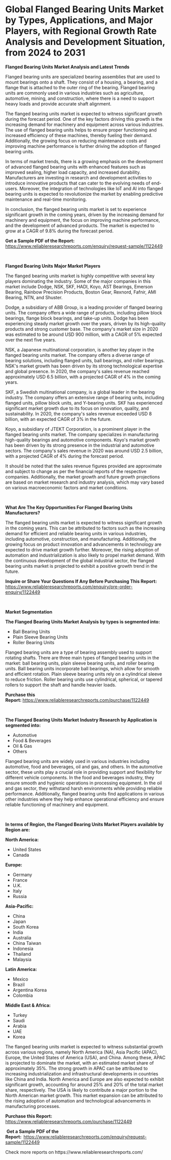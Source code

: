 <p><h1>Global Flanged Bearing Units Market by Types, Applications, and Major Players, with Regional Growth Rate Analysis and Development Situation, from 2024 to 2031</h1></p><p><strong>Flanged Bearing Units Market Analysis and Latest Trends</strong></p>
<p><p>Flanged bearing units are specialized bearing assemblies that are used to mount bearings onto a shaft. They consist of a housing, a bearing, and a flange that is attached to the outer ring of the bearing. Flanged bearing units are commonly used in various industries such as agriculture, automotive, mining, and construction, where there is a need to support heavy loads and provide accurate shaft alignment.</p><p>The flanged bearing units market is expected to witness significant growth during the forecast period. One of the key factors driving this growth is the increasing demand for machinery and equipment across various industries. The use of flanged bearing units helps to ensure proper functioning and increased efficiency of these machines, thereby fueling their demand. Additionally, the growing focus on reducing maintenance costs and improving machine performance is further driving the adoption of flanged bearing units.</p><p>In terms of market trends, there is a growing emphasis on the development of advanced flanged bearing units with enhanced features such as improved sealing, higher load capacity, and increased durability. Manufacturers are investing in research and development activities to introduce innovative products that can cater to the evolving needs of end-users. Moreover, the integration of technologies like IoT and AI into flanged bearing units is expected to revolutionize the market by enabling predictive maintenance and real-time monitoring.</p><p>In conclusion, the flanged bearing units market is set to experience significant growth in the coming years, driven by the increasing demand for machinery and equipment, the focus on improving machine performance, and the development of advanced products. The market is expected to grow at a CAGR of 9.8% during the forecast period.</p></p>
<p><strong>Get a Sample PDF of the Report:&nbsp;</strong> <a href="https://www.reliableresearchreports.com/enquiry/request-sample/1122449">https://www.reliableresearchreports.com/enquiry/request-sample/1122449</a></p>
<p>&nbsp;</p>
<p><strong>Flanged Bearing Units Major Market Players</strong></p>
<p><p>The flanged bearing units market is highly competitive with several key players dominating the industry. Some of the major companies in this market include Dodge, NSK, SKF, HADI, Koyo, AST Bearings, Emerson Bearing, Rainbow Precision Products, Boston Gear, Rexnord, Fafnir, AMI Bearing, NTN, and Shuster.</p><p>Dodge, a subsidiary of ABB Group, is a leading provider of flanged bearing units. The company offers a wide range of products, including pillow block bearings, flange block bearings, and take-up units. Dodge has been experiencing steady market growth over the years, driven by its high-quality products and strong customer base. The company's market size in 2020 was estimated to be around USD 900 million, with a CAGR of 5% expected over the next five years.</p><p>NSK, a Japanese multinational corporation, is another key player in the flanged bearing units market. The company offers a diverse range of bearing solutions, including flanged units, ball bearings, and roller bearings. NSK's market growth has been driven by its strong technological expertise and global presence. In 2020, the company's sales revenue reached approximately USD 6.5 billion, with a projected CAGR of 4% in the coming years.</p><p>SKF, a Swedish multinational company, is a global leader in the bearing industry. The company offers an extensive range of bearing units, including flanged units, pillow block units, and Y-bearing units. SKF has experienced significant market growth due to its focus on innovation, quality, and sustainability. In 2020, the company's sales revenue exceeded USD 8 billion, with an expected CAGR of 3% in the future.</p><p>Koyo, a subsidiary of JTEKT Corporation, is a prominent player in the flanged bearing units market. The company specializes in manufacturing high-quality bearings and automotive components. Koyo's market growth has been driven by its strong presence in the industrial and automotive sectors. The company's sales revenue in 2020 was around USD 2.5 billion, with a projected CAGR of 4% during the forecast period.</p><p>It should be noted that the sales revenue figures provided are approximate and subject to change as per the financial reports of the respective companies. Additionally, the market growth and future growth projections are based on market research and industry analysis, which may vary based on various macroeconomic factors and market conditions.</p></p>
<p>&nbsp;</p>
<p><strong>What Are The Key Opportunities For Flanged Bearing Units Manufacturers?</strong></p>
<p><p>The flanged bearing units market is expected to witness significant growth in the coming years. This can be attributed to factors such as the increasing demand for efficient and reliable bearing units in various industries, including automotive, construction, and manufacturing. Additionally, the growing focus on product innovation and advancements in technology are expected to drive market growth further. Moreover, the rising adoption of automation and industrialization is also likely to propel market demand. With the continuous development of the global industrial sector, the flanged bearing units market is projected to exhibit a positive growth trend in the future.</p></p>
<p><strong>Inquire or Share Your Questions If Any Before Purchasing This Report:</strong> <a href="https://www.reliableresearchreports.com/enquiry/pre-order-enquiry/1122449">https://www.reliableresearchreports.com/enquiry/pre-order-enquiry/1122449</a></p>
<p>&nbsp;</p>
<p><strong>Market Segmentation</strong></p>
<p><strong>The Flanged Bearing Units Market Analysis by types is segmented into:</strong></p>
<p><ul><li>Ball Bearing Units</li><li>Plain Sleeve Bearing Units</li><li>Roller Bearing Units</li></ul></p>
<p><p>Flanged bearing units are a type of bearing assembly used to support rotating shafts. There are three main types of flanged bearing units in the market: ball bearing units, plain sleeve bearing units, and roller bearing units. Ball bearing units incorporate ball bearings, which allow for smooth and efficient rotation. Plain sleeve bearing units rely on a cylindrical sleeve to reduce friction. Roller bearing units use cylindrical, spherical, or tapered rollers to support the shaft and handle heavier loads.</p></p>
<p><strong>Purchase this Report:&nbsp;</strong><a href="https://www.reliableresearchreports.com/purchase/1122449">https://www.reliableresearchreports.com/purchase/1122449</a></p>
<p>&nbsp;</p>
<p><strong>The Flanged Bearing Units Market Industry Research by Application is segmented into:</strong></p>
<p><ul><li>Automotive</li><li>Food & Beverages</li><li>Oil & Gas</li><li>Others</li></ul></p>
<p><p>Flanged bearing units are widely used in various industries including automotive, food and beverages, oil and gas, and others. In the automotive sector, these units play a crucial role in providing support and flexibility for different vehicle components. In the food and beverages industry, they ensure smooth and hygienic operations in processing equipment. In the oil and gas sector, they withstand harsh environments while providing reliable performance. Additionally, flanged bearing units find applications in various other industries where they help enhance operational efficiency and ensure reliable functioning of machinery and equipment.</p></p>
<p>&nbsp;</p>
<p><strong>In terms of Region, the Flanged Bearing Units Market Players available by Region are:</strong></p>
<p>
    <p> <strong> North America: </strong>
        <ul>
            <li>United States</li>
            <li>Canada</li>
        </ul>
        </p> 
    <p> <strong> Europe: </strong>
        <ul>
            <li>Germany</li>
            <li>France</li>
            <li>U.K.</li>
            <li>Italy</li>
            <li>Russia</li>
        </ul>
        </p> 
    <p> <strong> Asia-Pacific: </strong>
        <ul>
            <li>China</li>
            <li>Japan</li>
            <li>South Korea</li>
            <li>India</li>
            <li>Australia</li>
            <li>China Taiwan</li>
            <li>Indonesia</li>
            <li>Thailand</li>
            <li>Malaysia</li>
        </ul>
        </p> 
    <p> <strong> Latin America: </strong>
        <ul>
            <li>Mexico</li>
            <li>Brazil</li>
            <li>Argentina Korea</li>
            <li>Colombia</li>
        </ul>
        </p> 
    <p> <strong> Middle East & Africa: </strong>
        <ul>
            <li>Turkey</li>
            <li>Saudi</li>
            <li>Arabia</li>
            <li>UAE</li>
            <li>Korea</li>
        </ul>
    </p>
    </p>
<p><p>The flanged bearing units market is expected to witness substantial growth across various regions, namely North America (NA), Asia Pacific (APAC), Europe, the United States of America (USA), and China. Among these, APAC is projected to dominate the market, with an estimated market share of approximately 35%. The strong growth in APAC can be attributed to increasing industrialization and infrastructural developments in countries like China and India. North America and Europe are also expected to exhibit significant growth, accounting for around 25% and 20% of the total market share, respectively. The USA is likely to contribute a major portion to the North American market growth. This market expansion can be attributed to the rising adoption of automation and technological advancements in manufacturing processes.</p></p>
<p><strong>Purchase this Report: </strong><a href="https://www.reliableresearchreports.com/purchase/1122449">https://www.reliableresearchreports.com/purchase/1122449</a></p>
<p>&nbsp;<strong>Get a Sample PDF of the Report:&nbsp;&nbsp;</strong><a href="https://www.reliableresearchreports.com/enquiry/request-sample/1122449">https://www.reliableresearchreports.com/enquiry/request-sample/1122449</a></p>
<p><strong></strong></p>
<p>Check more reports on https://www.reliableresearchreports.com/</p>